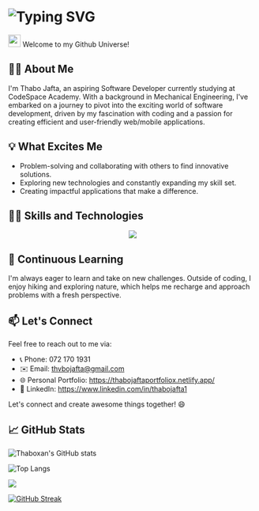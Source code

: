 # ![Typing SVG](https://readme-typing-svg.demolab.com?font=Fira+Code&pause=1000&random=false&width=435&lines=My+name+is+Thabo+Jafta;%3CEat%2C+Sleep%2C+Code%2F%3E...+Repeat;Aspiring+Software+Developer)

<img src="https://media.giphy.com/media/hvRJCLFzcasrR4ia7z/giphy.gif" width="25px"> Welcome to my Github Universe!

## 🙋‍♂️ About Me

I'm Thabo Jafta, an aspiring Software Developer currently studying at CodeSpace Academy. With a background in Mechanical Engineering, I've embarked on a journey to pivot into the exciting world of software development, driven by my fascination with coding and a passion for creating efficient and user-friendly web/mobile applications.

## 💡 What Excites Me

- Problem-solving and collaborating with others to find innovative solutions.
- Exploring new technologies and constantly expanding my skill set.
- Creating impactful applications that make a difference.

## 👨‍💻 Skills and Technologies

<p align="center">
  <a href="https://skillicons.dev">
    <img src="https://skillicons.dev/icons?i=javascript,html,css,react,java,python,figma&theme=light" />
  </a>
</p>

## 🌱 Continuous Learning

I'm always eager to learn and take on new challenges. Outside of coding, I enjoy hiking and exploring nature, which helps me recharge and approach problems with a fresh perspective.

## 📫 Let's Connect

Feel free to reach out to me via:

- 📞 Phone: 072 170 1931
- ✉️ Email: thvbojafta@gmail.com
- 🌐 Personal Portfolio: https://thabojaftaportfoliox.netlify.app/
- 💼 LinkedIn: https://www.linkedin.com/in/thabojafta1

Let's connect and create awesome things together! 😄

## 📈 GitHub Stats

![Thaboxan's GitHub stats](https://github-readme-stats.vercel.app/api?username=thaboxan)

![Top Langs](https://github-readme-stats.vercel.app/api/top-langs/?username=thaboxan&size_weight=0.5&count_weight=0.5)

![](https://komarev.com/ghpvc/?username=thaboxan)

[![GitHub Streak](https://streak-stats.demolab.com/?user=thaboxan)](https://git.io/streak-stats)
